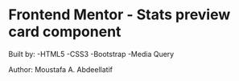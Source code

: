 # Frontend Mentor - Stats preview card component

Built by:
-HTML5
-CSS3
-Bootstrap
-Media Query

Author: Moustafa A. Abdeellatif

